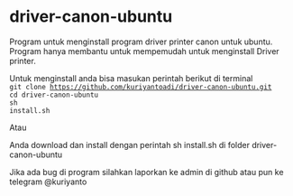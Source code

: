 # driver-canon-ubuntu
Program untuk menginstall program driver printer canon untuk ubuntu. Program hanya membantu untuk mempemudah untuk menginstall Driver printer.

Untuk menginstall anda bisa masukan perintah berikut di terminal<br>
<code>git clone https://github.com/kuriyantoadi/driver-canon-ubuntu.git</code><br>
<code>cd driver-canon-ubuntu</code><br>
<code>sh install.sh<br></code>

Atau 

Anda download dan install dengan perintah sh install.sh di folder driver-canon-ubuntu

Jika ada bug di program silahkan laporkan ke admin di github atau pun ke telegram @kuriyanto
